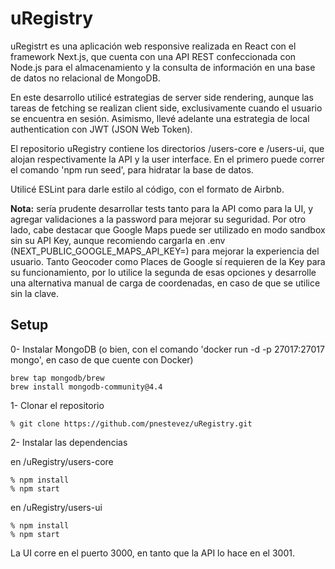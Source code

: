 # uRegistry

uRegistrt es una aplicación web responsive realizada en React con el framework Next.js, que cuenta con una API REST confeccionada con Node.js para el almacenamiento y la consulta de información en una base de datos no relacional de MongoDB.

En este desarrollo utilicé estrategias de server side rendering, aunque las tareas de fetching se realizan client side, exclusivamente cuando el usuario se encuentra en sesión. Asimismo, llevé adelante una estrategia de local authentication con JWT (JSON Web Token).

El repositorio uRegistry contiene los directorios /users-core e /users-ui, que alojan respectivamente la API y la user interface. En el primero puede correr el comando 'npm run seed', para hidratar la base de datos.

Utilicé ESLint para darle estilo al código, con el formato de Airbnb.

**Nota:** sería prudente desarrollar tests tanto para la API como para la UI, y agregar validaciones a la password para mejorar su seguridad. Por otro lado, cabe destacar que Google Maps puede ser utilizado en modo sandbox sin su API Key, aunque recomiendo cargarla en .env (NEXT_PUBLIC_GOOGLE_MAPS_API_KEY=) para mejorar la experiencia del usuario. Tanto Geocoder como Places de Google sí requieren de la Key para su funcionamiento, por lo utilice la segunda de esas opciones y desarrolle una alternativa manual de carga de coordenadas, en caso de que se utilice sin la clave.

## Setup

0- Instalar MongoDB (o bien, con el comando 'docker run -d -p 27017:27017 mongo', en caso de que cuente con Docker)

    brew tap mongodb/brew
    brew install mongodb-community@4.4

1- Clonar el repositorio

    % git clone https://github.com/pnestevez/uRegistry.git

2- Instalar las dependencias

en /uRegistry/users-core

    % npm install
    % npm start

en /uRegistry/users-ui

    % npm install
    % npm start

La UI corre en el puerto 3000, en tanto que la API lo hace en el 3001.

